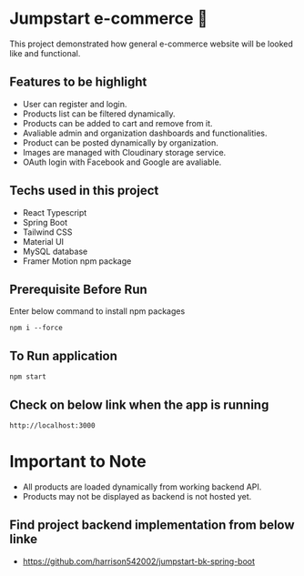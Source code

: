 # Jumpstart e-commerce 🌟

This project demonstrated how general e-commerce website will be looked like and functional.

## Features to be highlight

- User can register and login.
- Products list can be filtered dynamically.
- Products can be added to cart and remove from it.
- Avaliable admin and organization dashboards and functionalities.
- Product can be posted dynamically by organization.
- Images are managed with Cloudinary storage service.
- OAuth login with Facebook and Google are avaliable.

## Techs used in this project

- React Typescript
- Spring Boot
- Tailwind CSS
- Material UI
- MySQL database
- Framer Motion npm package 

## Prerequisite Before Run

Enter below command to install npm packages
```node
npm i --force
```

## To Run application
```node
npm start
```

## Check on below link when the app is running
```
http://localhost:3000
```

# Important to Note

- All products are loaded dynamically from working backend API.
- Products may not be displayed as backend is not hosted yet.

## Find project backend implementation from below linke

- https://github.com/harrison542002/jumpstart-bk-spring-boot
